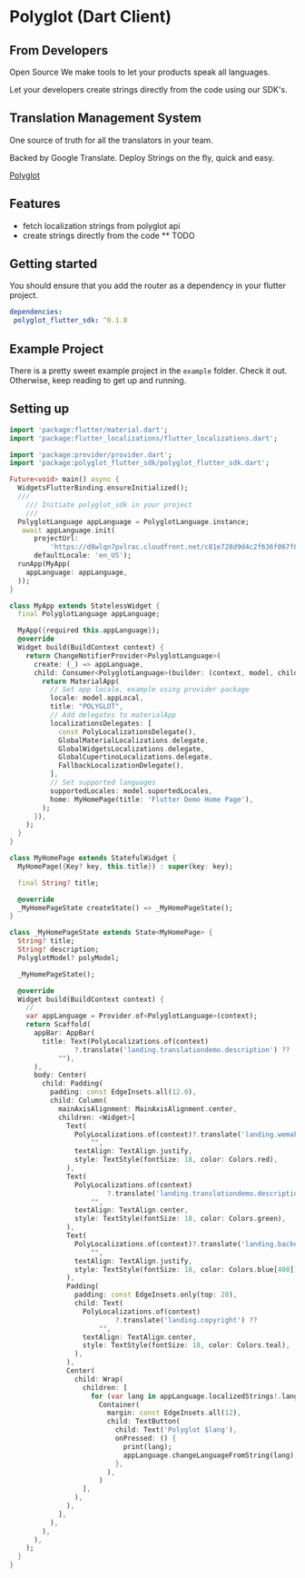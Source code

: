 
# Polyglot (Dart Client)


## From Developers

Open Source
We make tools to let your products speak all languages.

Let your developers create strings directly from the code using our SDK's.

## Translation Management System
One source of truth for all the translators in your team.

Backed by Google Translate. Deploy Strings on the fly, quick and easy.

[Polyglot](https://polyglot.cloud/)

## Features

- fetch localization strings from polyglot api
- create strings directly from the code ** TODO 

## Getting started

You should ensure that you add the router as a dependency in your flutter project.

```yaml
dependencies:
 polyglot_flutter_sdk: ^0.1.0
```

## Example Project

There is a pretty sweet example project in the `example` folder. Check it out. Otherwise, keep reading to get up and running.

## Setting up

```dart
import 'package:flutter/material.dart';
import 'package:flutter_localizations/flutter_localizations.dart';

import 'package:provider/provider.dart';
import 'package:polyglot_flutter_sdk/polyglot_flutter_sdk.dart';

Future<void> main() async {
  WidgetsFlutterBinding.ensureInitialized();
  ///
    /// Initiate polyglot_sdk in your project
    ///
  PolyglotLanguage appLanguage = PolyglotLanguage.instance;
   await appLanguage.init(
      projectUrl:
          'https://d8wlqn7pvlrac.cloudfront.net/c81e728d9d4c2f636f067f89cc14862c/all.json',
      defaultLocale: 'en_US');
  runApp(MyApp(
    appLanguage: appLanguage,
  ));
}

class MyApp extends StatelessWidget {
  final PolyglotLanguage appLanguage;

  MyApp({required this.appLanguage});
  @override
  Widget build(BuildContext context) {
    return ChangeNotifierProvider<PolyglotLanguage>(
      create: (_) => appLanguage,
      child: Consumer<PolyglotLanguage>(builder: (context, model, child) {
        return MaterialApp(
          // Set app locale, example using provider package
          locale: model.appLocal,
          title: "POLYGLOT",
          // Add delegates to materialApp
          localizationsDelegates: [
            const PolyLocalizationsDelegate(),
            GlobalMaterialLocalizations.delegate,
            GlobalWidgetsLocalizations.delegate,
            GlobalCupertinoLocalizations.delegate,
            FallbackLocalizationDelegate(),
          ],
          // Set supported languages
          supportedLocales: model.suportedLocales,
          home: MyHomePage(title: 'Flutter Demo Home Page'),
        );
      }),
    );
  }
}

class MyHomePage extends StatefulWidget {
  MyHomePage({Key? key, this.title}) : super(key: key);

  final String? title;

  @override
  _MyHomePageState createState() => _MyHomePageState();
}

class _MyHomePageState extends State<MyHomePage> {
  String? title;
  String? description;
  PolyglotModel? polyModel;

  _MyHomePageState();

  @override
  Widget build(BuildContext context) {
    //
    var appLanguage = Provider.of<PolyglotLanguage>(context);
    return Scaffold(
      appBar: AppBar(
        title: Text(PolyLocalizations.of(context)
                ?.translate('landing.translationdemo.description') ??
            ""),
      ),
      body: Center(
        child: Padding(
          padding: const EdgeInsets.all(12.0),
          child: Column(
            mainAxisAlignment: MainAxisAlignment.center,
            children: <Widget>[
              Text(
                PolyLocalizations.of(context)?.translate('landing.wemake') ??
                    "",
                textAlign: TextAlign.justify,
                style: TextStyle(fontSize: 18, color: Colors.red),
              ),
              Text(
                PolyLocalizations.of(context)
                        ?.translate('landing.translationdemo.description') ??
                    "",
                textAlign: TextAlign.center,
                style: TextStyle(fontSize: 18, color: Colors.green),
              ),
              Text(
                PolyLocalizations.of(context)?.translate('landing.backedby') ??
                    "",
                textAlign: TextAlign.justify,
                style: TextStyle(fontSize: 18, color: Colors.blue[400]),
              ),
              Padding(
                padding: const EdgeInsets.only(top: 20),
                child: Text(
                  PolyLocalizations.of(context)
                          ?.translate('landing.copyright') ??
                      "",
                  textAlign: TextAlign.center,
                  style: TextStyle(fontSize: 18, color: Colors.teal),
                ),
              ),
              Center(
                child: Wrap(
                  children: [
                    for (var lang in appLanguage.localizedStrings!.langs!.keys)
                      Container(
                        margin: const EdgeInsets.all(12),
                        child: TextButton(
                          child: Text('Polyglot $lang'),
                          onPressed: () {
                            print(lang);
                            appLanguage.changeLanguageFromString(lang);
                          },
                        ),
                      )
                  ],
                ),
              ),
            ],
          ),
        ),
      ),
    );
  }
}

  
```

